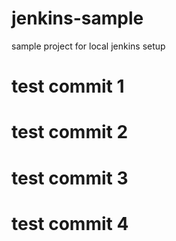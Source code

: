 # jenkins-sample
sample project for local jenkins setup
# test commit 1
# test commit 2
# test commit 3
# test commit 4
